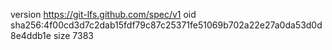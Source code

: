 version https://git-lfs.github.com/spec/v1
oid sha256:4f00cd3d7c2dab15fdf79c87c25371fe51069b702a22e27a0da53d0d8e4ddb1e
size 7383
